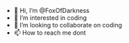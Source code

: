 - 👋 Hi, I’m @FoxOfDarkness
- 👀 I’m interested in coding
- 💞️ I’m looking to collaborate on coding
- 📫 How to reach me dont
